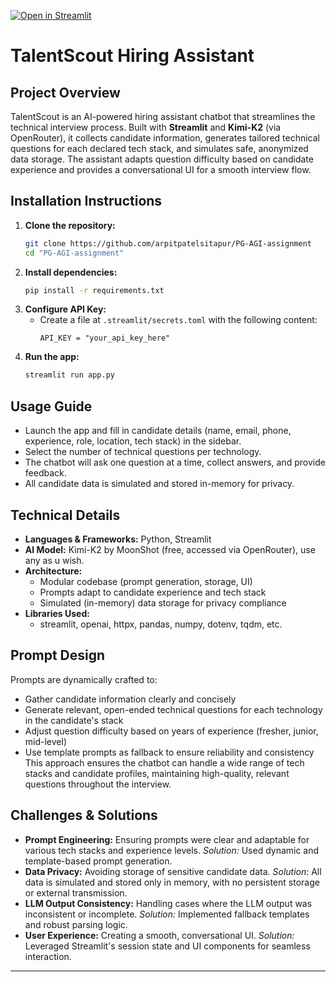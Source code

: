 [![Open in Streamlit](https://static.streamlit.io/badges/streamlit_badge_black_white.svg)](https://talentscout7.streamlit.app/)

# TalentScout Hiring Assistant

## Project Overview
TalentScout is an AI-powered hiring assistant chatbot that streamlines the technical interview process. Built with **Streamlit** and **Kimi-K2** (via OpenRouter), it collects candidate information, generates tailored technical questions for each declared tech stack, and simulates safe, anonymized data storage. The assistant adapts question difficulty based on candidate experience and provides a conversational UI for a smooth interview flow.

## Installation Instructions
1. **Clone the repository:**
	```bash
	git clone https://github.com/arpitpatelsitapur/PG-AGI-assignment
	cd "PG-AGI-assignment"
	```
2. **Install dependencies:**
	```bash
	pip install -r requirements.txt
	```
3. **Configure API Key:**
	- Create a file at `.streamlit/secrets.toml` with the following content:
	  ```
	  API_KEY = "your_api_key_here"
	  ```
4. **Run the app:**
	```bash
	streamlit run app.py
	```

## Usage Guide
- Launch the app and fill in candidate details (name, email, phone, experience, role, location, tech stack) in the sidebar.
- Select the number of technical questions per technology.
- The chatbot will ask one question at a time, collect answers, and provide feedback.
- All candidate data is simulated and stored in-memory for privacy.

## Technical Details
- **Languages & Frameworks:** Python, Streamlit
- **AI Model:** Kimi-K2 by MoonShot (free, accessed via OpenRouter), use any as u wish.
- **Architecture:**
  - Modular codebase (prompt generation, storage, UI)
  - Prompts adapt to candidate experience and tech stack
  - Simulated (in-memory) data storage for privacy compliance
- **Libraries Used:**
  - streamlit, openai, httpx, pandas, numpy, dotenv, tqdm, etc.

## Prompt Design
Prompts are dynamically crafted to:
- Gather candidate information clearly and concisely
- Generate relevant, open-ended technical questions for each technology in the candidate's stack
- Adjust question difficulty based on years of experience (fresher, junior, mid-level)
- Use template prompts as fallback to ensure reliability and consistency
This approach ensures the chatbot can handle a wide range of tech stacks and candidate profiles, maintaining high-quality, relevant questions throughout the interview.

## Challenges & Solutions
- **Prompt Engineering:** Ensuring prompts were clear and adaptable for various tech stacks and experience levels. *Solution:* Used dynamic and template-based prompt generation.
- **Data Privacy:** Avoiding storage of sensitive candidate data. *Solution:* All data is simulated and stored only in memory, with no persistent storage or external transmission.
- **LLM Output Consistency:** Handling cases where the LLM output was inconsistent or incomplete. *Solution:* Implemented fallback templates and robust parsing logic.
- **User Experience:** Creating a smooth, conversational UI. *Solution:* Leveraged Streamlit's session state and UI components for seamless interaction.

---
